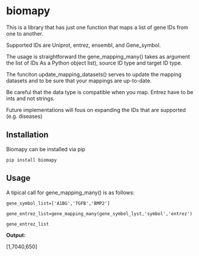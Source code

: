 # biomapy

This is a library that has just one function that maps a list of gene IDs from one to another. 

Supported IDs are Uniprot, entrez, ensembl, and Gene_symbol. 

The usage is straightforward the gene_mapping_many() takes as argument the list of IDs As a Python object list), source ID type  and target ID type. 

The funciton update_mapping_datasets() serves to update the mapping datasets and to be sure that your mappings are up-to-date.

Be careful that the data type is compatible when you map. Entrez have to be ints and not strings.

Future implementations will fous on expanding the IDs that are supported (e.g. diseases)

## Installation

Biomapy can be installed via pip

```
pip install biomapy

```

## Usage

A tipical call for gene_mapping_many() is as follows:

```
gene_symbol_list=['A1BG','TGFB','BMP2']

gene_entrez_list=gene_mapping_many(gene_symbol_lyst,'symbol','entrez')

gene_entrez_list

```

**Output:**

[1,7040,650]
